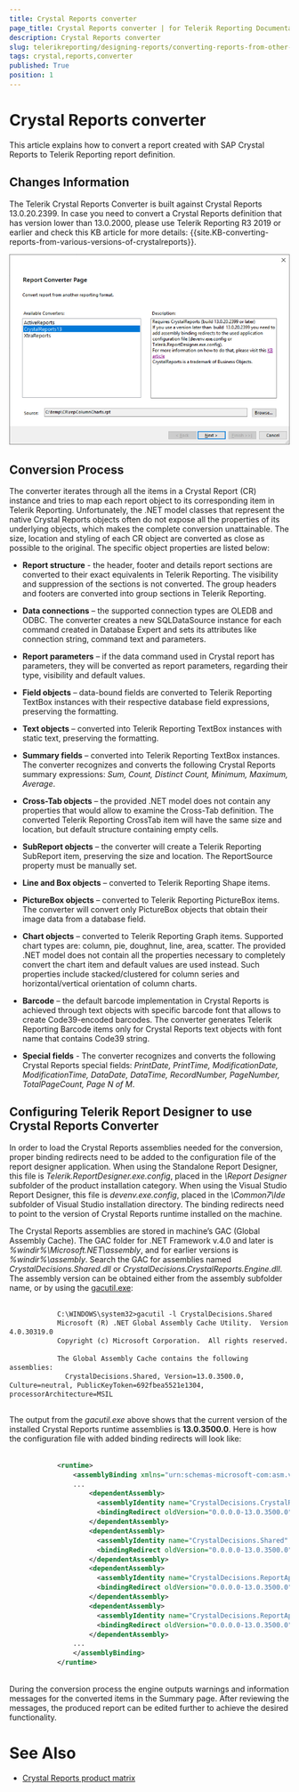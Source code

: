 ```yaml
---
title: Crystal Reports converter
page_title: Crystal Reports converter | for Telerik Reporting Documentation
description: Crystal Reports converter
slug: telerikreporting/designing-reports/converting-reports-from-other-reporting-solutions/crystal-reports-converter
tags: crystal,reports,converter
published: True
position: 1
---
```


# Crystal Reports converter



This article explains how to convert a report created with SAP Crystal Reports to Telerik Reporting report definition.
      

## Changes Information

The Telerik Crystal Reports Converter is built against Crystal Reports 13.0.20.2399. In case you need to convert a Crystal Reports definition that has version lower than 13.0.2000, please use Telerik Reporting R3 2019 or earlier
          and check this KB article for more details: {{site.KB-converting-reports-from-various-versions-of-crystalreports}}.
          
  ![crystal-reports-converter](images/Designer/crystal-reports-converter.png)

## Conversion Process

The converter iterates through all the items in a Crystal Report (CR) instance and tries to map each report object to its corresponding item in Telerik Reporting.
          Unfortunately, the .NET model classes that represent the native Crystal Reports objects often do not expose all the properties of its underlying objects,
          which makes the complete conversion unattainable. The size, location and styling of each CR object are converted as close as possible to the original.
          The specific object properties are listed below:
        

* __Report structure__ - the header, footer and details report sections are converted to their exact equivalents in Telerik Reporting.
              The visibility and suppression of the sections is not converted. The group headers and footers are converted into group sections in Telerik Reporting.
            

* __Data connections__ – the supported connection types are OLEDB and ODBC. The converter creates a new SQLDataSource instance
              for each command created in Database Expert and sets its attributes like connection string, command text and parameters.
            

* __Report parameters__ – if the data command used in Crystal report has parameters, they will be converted as report parameters,
              regarding their type, visibility and default values.
            

* __Field objects__ – data-bound fields are converted to Telerik Reporting TextBox instances with their respective database field expressions, preserving the formatting.
            

* __Text objects__ – converted into Telerik Reporting TextBox instances with static text, preserving the formatting.
            

* __Summary fields__ – converted into Telerik Reporting TextBox instances. The converter recognizes and converts the following Crystal Reports summary expressions: *Sum, Count, Distinct Count, Minimum, Maximum, Average*.
            

* __Cross-Tab objects__ – the provided .NET model does not contain any properties that would allow to examine the Cross-Tab definition.
              The converted Telerik Reporting CrossTab item will have the same size and location, but default structure containing empty cells.
            

* __SubReport objects__ – the converter will create a Telerik Reporting SubReport item, preserving the size and location. The ReportSource property must be manually set.
            

* __Line and Box objects__ – converted to Telerik Reporting Shape items.
            

* __PictureBox objects__ – converted to Telerik Reporting PictureBox items. The converter will convert only PictureBox objects that obtain their image data from a database field.
            

* __Chart objects__ – converted to Telerik Reporting Graph items. Supported chart types are: column, pie, doughnut, line, area, scatter.
              The provided .NET model does not contain all the properties necessary to completely convert the chart item and default values are used instead.
              Such properties include stacked/clustered for column series and horizontal/vertical orientation of column charts.
            

* __Barcode__ – the default barcode implementation in Crystal Reports is achieved through text objects with specific barcode font that allows 
              to create Code39-encoded barcodes. The converter generates Telerik Reporting Barcode items only for Crystal Reports text objects with font name that contains Code39 string.
            

* __Special fields__ - The converter recognizes and converts the following Crystal Reports special fields: *PrintDate, PrintTime, ModificationDate, ModificationTime, DataDate, DataTime, RecordNumber, PageNumber, TotalPageCount, Page N of M*.
            

## Configuring Telerik Report Designer to use Crystal Reports Converter

In order to load the Crystal Reports assemblies needed for the conversion, proper binding redirects need to be added to the configuration file of the report designer application.
          When using the Standalone Report Designer, this file is *Telerik.ReportDesigner.exe.config*, placed in the *\Report Designer* subfolder of the
          product installation category. When using the Visual Studio Report Designer, this file is *devenv.exe.config*, placed in the *\Common7\Ide* subfolder
          of Visual Studio installation directory. The binding redirects need to point to the version of Crystal Reports runtime installed on the machine.
        

The Crystal Reports assemblies are stored in machine’s GAC (Global Assembly Cache). The GAC folder for .NET Framework v.4.0 and later is 
        *%windir%\Microsoft.NET\assembly*, and for earlier versions is *%windir%\assembly*. 
        Search the GAC for assemblies named *CrystalDecisions.Shared.dll* or *CrystalDecisions.CrystalReports.Engine.dll*.
          The assembly version can be obtained either from the assembly subfolder name, or by using the
          [gacutil.exe](https://docs.microsoft.com/en-us/dotnet/framework/tools/gacutil-exe-gac-tool):          
        

	
````none

            C:\WINDOWS\system32>gacutil -l CrystalDecisions.Shared
            Microsoft (R) .NET Global Assembly Cache Utility.  Version 4.0.30319.0
            Copyright (c) Microsoft Corporation.  All rights reserved.

            The Global Assembly Cache contains the following assemblies:
              CrystalDecisions.Shared, Version=13.0.3500.0, Culture=neutral, PublicKeyToken=692fbea5521e1304, processorArchitecture=MSIL
            
````



The output from the *gacutil.exe* above shows that the current version of the installed Crystal Reports runtime assemblies is __13.0.3500.0__. 
          Here is how the configuration file with added binding redirects will look like:
        

	
````xml

            <runtime>
                <assemblyBinding xmlns="urn:schemas-microsoft-com:asm.v1">
                ...
                    <dependentAssembly>
                      <assemblyIdentity name="CrystalDecisions.CrystalReports.Engine" publicKeyToken="692fbea5521e1304" culture="neutral"/>   
                      <bindingRedirect oldVersion="0.0.0.0-13.0.3500.0" newVersion="13.0.3500.0"/>   
                    </dependentAssembly>
                    <dependentAssembly>
                      <assemblyIdentity name="CrystalDecisions.Shared" publicKeyToken="692fbea5521e1304" culture="neutral"/>
                      <bindingRedirect oldVersion="0.0.0.0-13.0.3500.0" newVersion="13.0.3500.0"/>
                    </dependentAssembly>
                    <dependentAssembly>
                      <assemblyIdentity name="CrystalDecisions.ReportAppServer.DataDefModel" publicKeyToken="692fbea5521e1304" culture="neutral"/>
                      <bindingRedirect oldVersion="0.0.0.0-13.0.3500.0" newVersion="13.0.3500.0"/>
                    </dependentAssembly>
                    <dependentAssembly>
                      <assemblyIdentity name="CrystalDecisions.ReportAppServer.ReportDefModel" publicKeyToken="692fbea5521e1304" culture="neutral"/>
                      <bindingRedirect oldVersion="0.0.0.0-13.0.3500.0" newVersion="13.0.3500.0"/>
                    </dependentAssembly>
                ...
                </assemblyBinding>
            </runtime>
            
````



During the conversion process the engine outputs warnings and information messages for the converted items in the Summary page. 
          After reviewing the messages, the produced report can be edited further to achieve the desired functionality.
        

# See Also


 * [Crystal Reports product matrix](https://wiki.scn.sap.com/wiki/display/BOBJ/Crystal+Reports+v.+9.1+to+SAP+Crystal+Reports+2013%2C+Runtime+Distribution+and+Supported+Operating+Systems)

